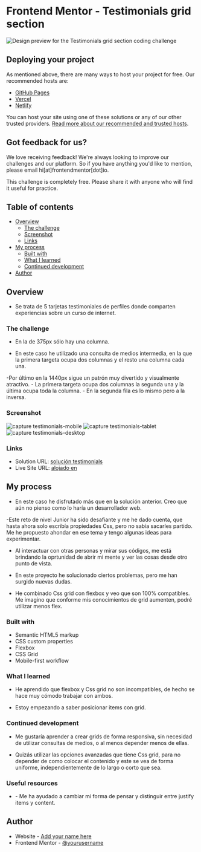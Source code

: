 # Frontend Mentor - Testimonials grid section

![Design preview for the Testimonials grid section coding challenge](./design/desktop-preview.jpg)

## Deploying your project

As mentioned above, there are many ways to host your project for free. Our recommended hosts are:

- [GitHub Pages](https://pages.github.com/)
- [Vercel](https://vercel.com/)
- [Netlify](https://www.netlify.com/)

You can host your site using one of these solutions or any of our other trusted providers. [Read more about our recommended and trusted hosts](https://medium.com/frontend-mentor/frontend-mentor-trusted-hosting-providers-bf000dfebe).

## Got feedback for us?

We love receiving feedback! We're always looking to improve our challenges and our platform. So if you have anything you'd like to mention, please email hi[at]frontendmentor[dot]io.

This challenge is completely free. Please share it with anyone who will find it useful for practice.

## Table of contents

- [Overview](#overview)
  - [The challenge](#the-challenge)
  - [Screenshot](#screenshot)
  - [Links](#links)
- [My process](#my-process)
  - [Built with](#built-with)
  - [What I learned](#what-i-learned)
  - [Continued development](#continued-development)
- [Author](#author)
  

## Overview

- Se trata de 5 tarjetas testimoniales de perfiles
donde comparten experiencias sobre un curso de internet.

### The challenge
- En la de 375px sólo hay una columna.

- En este caso he utilizado una consulta de medios
intermedia, en la que la primera targeta ocupa dos 
columnas y el resto una columna cada una.

-Por último en la 1440px sigue un patrón muy divertido y visualmente atractivo.
    - La primera targeta ocupa dos columnas la segunda una y la última ocupa toda la columna.
    - En la segunda fila es lo mismo pero a la inversa.

### Screenshot

![capture testimonials-mobile](./captures/testimonials-mobile.png)
![capture testimonials-tablet](./captures/testimonials-tablet.png)
![capture testimonials-desktop](./captures/testimonials-desktop.png)


### Links

- Solution URL: [solución testimonials](https://github.com/juan-mentor/testimonials-grid-section-main.git)
- Live Site URL: [alojado en](juan-mentor.github.io/testimonials-grid-section-main/)

## My process

- En este caso he disfrutado más que en la solución anterior. Creo que aún no pienso como lo haría un desarrollador web.

-Este reto de nivel Junior ha sido desafiante y me he dado cuenta, que hasta ahora solo escribía propiedades Css, pero no sabía sacarles partido. Me he propuesto ahondar en ese tema y tengo algunas ideas para experimentar.

- Al interactuar con otras personas y mirar sus códigos, me está brindando la oprtunidad de abrir mi mente y ver las cosas desde otro punto de vista.

- En este proyecto he solucionado ciertos problemas, pero me han surgido nuevas dudas.

- He combinado Css grid con flexbox y veo que son 100% compatibles. Me imagino que conforme mis conocimientos de grid aumenten, podré utilizar menos flex.

### Built with

- Semantic HTML5 markup
- CSS custom properties
- Flexbox
- CSS Grid
- Mobile-first workflow

### What I learned

- He aprendido que flexbox y Css grid no son incompatibles, de hecho se hace muy cómodo trabajar con ambos.

- Estoy empezando a saber posicionar items con grid.

### Continued development

- Me gustaría aprender a crear grids de forma responsiva, sin necesidad de utilizar consultas de medios, o al menos depender menos de ellas.

- Quizás utilizar las opciones avanzadas que tiene Css grid, para no depender de como colocar el contenido y este se vea de forma uniforme, independientemente de lo largo o corto que sea.

### Useful resources

- [](https://cssgrid.io) - Me ha ayudado a cambiar mi forma de pensar y distinguir entre justify items y content.

## Author

- Website - [Add your name here](https://www.your-site.com)
- Frontend Mentor - [@yourusername](https://www.frontendmentor.io/profile/yourusername)
